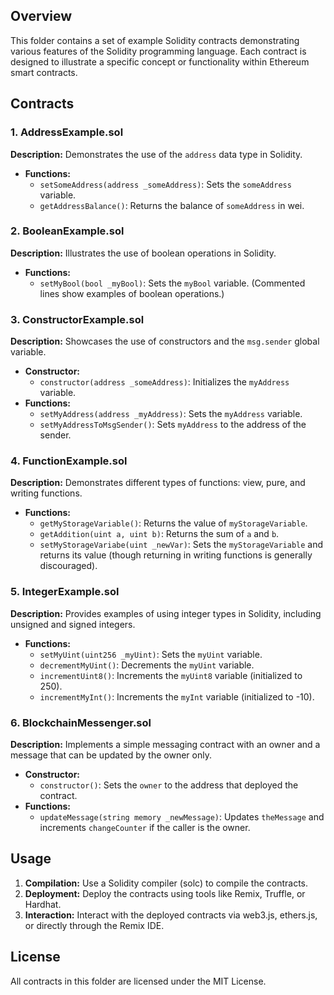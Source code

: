 ## Overview
This folder contains a set of example Solidity contracts demonstrating various features of the Solidity programming language. Each contract is designed to illustrate a specific concept or functionality within Ethereum smart contracts.

## Contracts

### 1. AddressExample.sol
**Description:** Demonstrates the use of the `address` data type in Solidity.
- **Functions:**
  - `setSomeAddress(address _someAddress)`: Sets the `someAddress` variable.
  - `getAddressBalance()`: Returns the balance of `someAddress` in wei.

### 2. BooleanExample.sol
**Description:** Illustrates the use of boolean operations in Solidity.
- **Functions:**
  - `setMyBool(bool _myBool)`: Sets the `myBool` variable. (Commented lines show examples of boolean operations.)

### 3. ConstructorExample.sol
**Description:** Showcases the use of constructors and the `msg.sender` global variable.
- **Constructor:**
  - `constructor(address _someAddress)`: Initializes the `myAddress` variable.
- **Functions:**
  - `setMyAddress(address _myAddress)`: Sets the `myAddress` variable.
  - `setMyAddressToMsgSender()`: Sets `myAddress` to the address of the sender.

### 4. FunctionExample.sol
**Description:** Demonstrates different types of functions: view, pure, and writing functions.
- **Functions:**
  - `getMyStorageVariable()`: Returns the value of `myStorageVariable`.
  - `getAddition(uint a, uint b)`: Returns the sum of `a` and `b`.
  - `setMyStorageVariabe(uint _newVar)`: Sets the `myStorageVariable` and returns its value (though returning in writing functions is generally discouraged).

### 5. IntegerExample.sol
**Description:** Provides examples of using integer types in Solidity, including unsigned and signed integers.
- **Functions:**
  - `setMyUint(uint256 _myUint)`: Sets the `myUint` variable.
  - `decrementMyUint()`: Decrements the `myUint` variable.
  - `incrementUint8()`: Increments the `myUint8` variable (initialized to 250).
  - `incrementMyInt()`: Increments the `myInt` variable (initialized to -10).

### 6. BlockchainMessenger.sol
**Description:** Implements a simple messaging contract with an owner and a message that can be updated by the owner only.
- **Constructor:**
  - `constructor()`: Sets the `owner` to the address that deployed the contract.
- **Functions:**
  - `updateMessage(string memory _newMessage)`: Updates `theMessage` and increments `changeCounter` if the caller is the owner.

## Usage
1. **Compilation:** Use a Solidity compiler (solc) to compile the contracts.
2. **Deployment:** Deploy the contracts using tools like Remix, Truffle, or Hardhat.
3. **Interaction:** Interact with the deployed contracts via web3.js, ethers.js, or directly through the Remix IDE.

## License
All contracts in this folder are licensed under the MIT License.